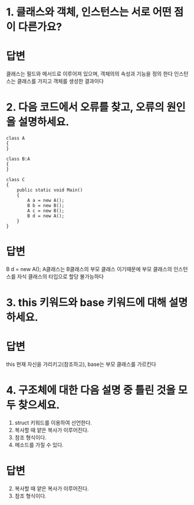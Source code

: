 # 1. 클래스와 객체, 인스턴스는 서로 어떤 점이 다른가요?

# 답변
클래스는 필드와 메서드로 이루어져 있으며, 객체의의 속성과 기능을 정의 한다
인스턴스는 클래스를 가지고 객체를 생성한 결과이다

# 2. 다음 코드에서 오류를 찾고, 오류의 원인을 설명하세요.

```
class A
{
}

class B:A
{
}

class C
{
	public static void Main()
	{
		A a = new A();
		B b = new B();
		A c = new B();
		B d = new A();
	}
}
```
# 답변
B d = new A(); A클래스는 B클래스의 부모 클래스 이기때문에 부모 클래스의 인스턴스를 자식 클래스의 타입으로 할당 불가능하다

# 3. this 키워드와 base 키워드에 대해 설명하세요.

# 답변
this 현재 자신을 가리키고(참조하고), base는 부모 클래스를 가르킨다

# 4. 구조체에 대한 다음 설명 중 틀린 것을 모두 찾으세요.
1. struct 키워드를 이용하여 선언한다.
2. 복사할 때 얕은 복사가 이루어진다.
3. 참조 형식이다.
4. 메소드를 가질 수 있다.

# 답변
2. 복사할 때 얕은 복사가 이루어진다.
3. 참조 형식이다.

